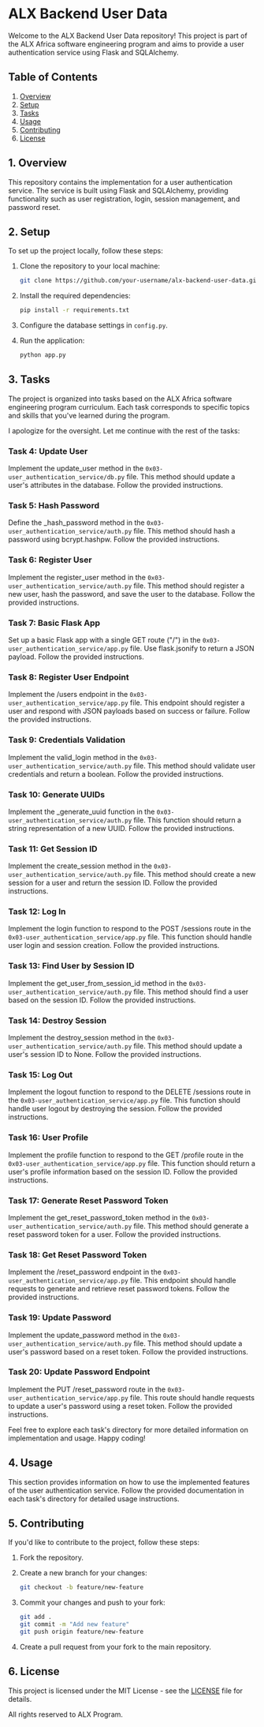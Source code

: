 # ALX Backend User Data

Welcome to the ALX Backend User Data repository! This project is part of the ALX Africa software engineering program and aims to provide a user authentication service using Flask and SQLAlchemy.

## Table of Contents

1. [Overview](#overview)
2. [Setup](#setup)
3. [Tasks](#tasks)
4. [Usage](#usage)
5. [Contributing](#contributing)
6. [License](#license)

## 1. Overview

This repository contains the implementation for a user authentication service. The service is built using Flask and SQLAlchemy, providing functionality such as user registration, login, session management, and password reset.

## 2. Setup

To set up the project locally, follow these steps:

1. Clone the repository to your local machine:

   ```bash
   git clone https://github.com/your-username/alx-backend-user-data.git
   ```

2. Install the required dependencies:

   ```bash
   pip install -r requirements.txt
   ```

3. Configure the database settings in `config.py`.

4. Run the application:

   ```bash
   python app.py
   ```

## 3. Tasks

The project is organized into tasks based on the ALX Africa software engineering program curriculum. Each task corresponds to specific topics and skills that you've learned during the program.

I apologize for the oversight. Let me continue with the rest of the tasks:

### Task 4: Update User

Implement the update_user method in the `0x03-user_authentication_service/db.py` file. This method should update a user's attributes in the database. Follow the provided instructions.

### Task 5: Hash Password

Define the _hash_password method in the `0x03-user_authentication_service/auth.py` file. This method should hash a password using bcrypt.hashpw. Follow the provided instructions.

### Task 6: Register User

Implement the register_user method in the `0x03-user_authentication_service/auth.py` file. This method should register a new user, hash the password, and save the user to the database. Follow the provided instructions.

### Task 7: Basic Flask App

Set up a basic Flask app with a single GET route ("/") in the `0x03-user_authentication_service/app.py` file. Use flask.jsonify to return a JSON payload. Follow the provided instructions.

### Task 8: Register User Endpoint

Implement the /users endpoint in the `0x03-user_authentication_service/app.py` file. This endpoint should register a user and respond with JSON payloads based on success or failure. Follow the provided instructions.

### Task 9: Credentials Validation

Implement the valid_login method in the `0x03-user_authentication_service/auth.py` file. This method should validate user credentials and return a boolean. Follow the provided instructions.

### Task 10: Generate UUIDs

Implement the _generate_uuid function in the `0x03-user_authentication_service/auth.py` file. This function should return a string representation of a new UUID. Follow the provided instructions.

### Task 11: Get Session ID

Implement the create_session method in the `0x03-user_authentication_service/auth.py` file. This method should create a new session for a user and return the session ID. Follow the provided instructions.

### Task 12: Log In

Implement the login function to respond to the POST /sessions route in the `0x03-user_authentication_service/app.py` file. This function should handle user login and session creation. Follow the provided instructions.

### Task 13: Find User by Session ID

Implement the get_user_from_session_id method in the `0x03-user_authentication_service/auth.py` file. This method should find a user based on the session ID. Follow the provided instructions.

### Task 14: Destroy Session

Implement the destroy_session method in the `0x03-user_authentication_service/auth.py` file. This method should update a user's session ID to None. Follow the provided instructions.

### Task 15: Log Out

Implement the logout function to respond to the DELETE /sessions route in the `0x03-user_authentication_service/app.py` file. This function should handle user logout by destroying the session. Follow the provided instructions.

### Task 16: User Profile

Implement the profile function to respond to the GET /profile route in the `0x03-user_authentication_service/app.py` file. This function should return a user's profile information based on the session ID. Follow the provided instructions.

### Task 17: Generate Reset Password Token

Implement the get_reset_password_token method in the `0x03-user_authentication_service/auth.py` file. This method should generate a reset password token for a user. Follow the provided instructions.

### Task 18: Get Reset Password Token

Implement the /reset_password endpoint in the `0x03-user_authentication_service/app.py` file. This endpoint should handle requests to generate and retrieve reset password tokens. Follow the provided instructions.

### Task 19: Update Password

Implement the update_password method in the `0x03-user_authentication_service/auth.py` file. This method should update a user's password based on a reset token. Follow the provided instructions.

### Task 20: Update Password Endpoint

Implement the PUT /reset_password route in the `0x03-user_authentication_service/app.py` file. This route should handle requests to update a user's password using a reset token. Follow the provided instructions.

Feel free to explore each task's directory for more detailed information on implementation and usage. Happy coding!

## 4. Usage

This section provides information on how to use the implemented features of the user authentication service. Follow the provided documentation in each task's directory for detailed usage instructions.

## 5. Contributing

If you'd like to contribute to the project, follow these steps:

1. Fork the repository.
2. Create a new branch for your changes:

   ```bash
   git checkout -b feature/new-feature
   ```

3. Commit your changes and push to your fork:

   ```bash
   git add .
   git commit -m "Add new feature"
   git push origin feature/new-feature
   ```

4. Create a pull request from your fork to the main repository.

## 6. License

This project is licensed under the MIT License - see the [LICENSE](LICENSE) file for details.

All rights reserved to ALX Program.